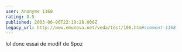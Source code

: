 ```yaml
---
user: Anonyme 1168
rating: 0.5
published: 2003-06-06T22:19:28.000Z
legacy_url: http://www.emunova.net/veda/test/106.htm#comment-1168
---
```

lol donc essai de modif de Spoz
